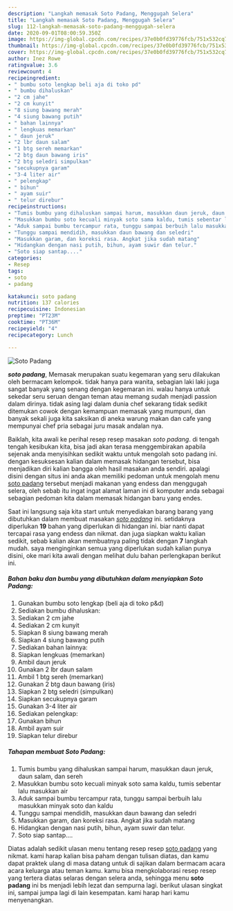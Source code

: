 ```yaml
---
description: "Langkah memasak Soto Padang, Menggugah Selera"
title: "Langkah memasak Soto Padang, Menggugah Selera"
slug: 112-langkah-memasak-soto-padang-menggugah-selera
date: 2020-09-01T08:00:59.350Z
image: https://img-global.cpcdn.com/recipes/37e0b0fd39776fcb/751x532cq70/soto-padang-foto-resep-utama.jpg
thumbnail: https://img-global.cpcdn.com/recipes/37e0b0fd39776fcb/751x532cq70/soto-padang-foto-resep-utama.jpg
cover: https://img-global.cpcdn.com/recipes/37e0b0fd39776fcb/751x532cq70/soto-padang-foto-resep-utama.jpg
author: Inez Rowe
ratingvalue: 3.6
reviewcount: 4
recipeingredient:
- " bumbu soto lengkap beli aja di toko pd"
- " bumbu dihaluskan"
- "2 cm jahe"
- "2 cm kunyit"
- "8 siung bawang merah"
- "4 siung bawang putih"
- " bahan lainnya"
- " lengkuas memarkan"
- " daun jeruk"
- "2 lbr daun salam"
- "1 btg sereh memarkan"
- "2 btg daun bawang iris"
- "2 btg seledri simpulkan"
- "secukupnya garam"
- "3-4 liter air"
- " pelengkap"
- " bihun"
- " ayam suir"
- " telur direbur"
recipeinstructions:
- "Tumis bumbu yang dihaluskan sampai harum, masukkan daun jeruk, daun salam, dan sereh"
- "Masukkan bumbu soto kecuali minyak soto sama kaldu, tumis sebentar lalu masukkan air"
- "Aduk sampai bumbu tercampur rata, tunggu sampai berbuih lalu masukkan minyak soto dan kaldu"
- "Tunggu sampai mendidih, masukkan daun bawang dan seledri"
- "Masukkan garam, dan koreksi rasa. Angkat jika sudah matang"
- "Hidangkan dengan nasi putih, bihun, ayam suwir dan telur."
- "Soto siap santap...."
categories:
- Resep
tags:
- soto
- padang

katakunci: soto padang 
nutrition: 137 calories
recipecuisine: Indonesian
preptime: "PT23M"
cooktime: "PT36M"
recipeyield: "4"
recipecategory: Lunch

---
```



![Soto Padang](https://img-global.cpcdn.com/recipes/37e0b0fd39776fcb/751x532cq70/soto-padang-foto-resep-utama.jpg)

<b><i>soto padang</i></b>, Memasak merupakan suatu kegemaran yang seru dilakukan oleh bermacam kelompok. tidak hanya para wanita, sebagian laki laki juga sangat banyak yang senang dengan kegemaran ini. walau hanya untuk sekedar seru seruan dengan teman atau memang sudah menjadi passion dalam dirinya. tidak asing lagi dalam dunia chef sekarang tidak sedikit ditemukan cowok dengan kemampuan memasak yang mumpuni, dan banyak sekali juga kita saksikan di aneka warung makan dan cafe yang mempunyai chef pria sebagai juru masak andalan nya.



Baiklah, kita awali ke perihal resep resep masakan <i>soto padang</i>. di tengah tengah kesibukan kita, bisa jadi akan terasa menggembirakan apabila sejenak anda menyisihkan sedikit waktu untuk mengolah soto padang ini. dengan kesuksesan kalian dalam memasak hidangan tersebut, bisa menjadikan diri kalian bangga oleh hasil masakan anda sendiri. apalagi disini dengan situs ini anda akan memiliki pedoman untuk mengolah menu <u>soto padang</u> tersebut menjadi makanan yang endess dan menggugah selera, oleh sebab itu ingat ingat alamat laman ini di komputer anda sebagai sebagian pedoman kita dalam memasak hidangan baru yang endes.


Saat ini langsung saja kita start untuk menyediakan barang barang yang dibutuhkan dalam membuat masakan <u><i>soto padang</i></u> ini. setidaknya diperlukan <b>19</b> bahan yang diperlukan di hidangan ini. biar nanti dapat tercapai rasa yang endess dan nikmat. dan juga siapkan waktu kalian sedikit, sebab kalian akan membuatnya paling tidak dengan <b>7</b> langkah mudah. saya menginginkan semua yang diperlukan sudah kalian punya disini, oke mari kita awali dengan melihat dulu bahan perlengkapan berikut ini.

<!--inarticleads1-->

##### Bahan baku dan bumbu yang dibutuhkan dalam menyiapkan Soto Padang:

1. Gunakan  bumbu soto lengkap (beli aja di toko p&amp;d)
1. Sediakan  bumbu dihaluskan:
1. Sediakan 2 cm jahe
1. Sediakan 2 cm kunyit
1. Siapkan 8 siung bawang merah
1. Siapkan 4 siung bawang putih
1. Sediakan  bahan lainnya:
1. Siapkan  lengkuas (memarkan)
1. Ambil  daun jeruk
1. Gunakan 2 lbr daun salam
1. Ambil 1 btg sereh (memarkan)
1. Gunakan 2 btg daun bawang (iris)
1. Siapkan 2 btg seledri (simpulkan)
1. Siapkan secukupnya garam
1. Gunakan 3-4 liter air
1. Sediakan  pelengkap:
1. Gunakan  bihun
1. Ambil  ayam suir
1. Siapkan  telur direbur




<!--inarticleads2-->

##### Tahapan membuat Soto Padang:

1. Tumis bumbu yang dihaluskan sampai harum, masukkan daun jeruk, daun salam, dan sereh
1. Masukkan bumbu soto kecuali minyak soto sama kaldu, tumis sebentar lalu masukkan air
1. Aduk sampai bumbu tercampur rata, tunggu sampai berbuih lalu masukkan minyak soto dan kaldu
1. Tunggu sampai mendidih, masukkan daun bawang dan seledri
1. Masukkan garam, dan koreksi rasa. Angkat jika sudah matang
1. Hidangkan dengan nasi putih, bihun, ayam suwir dan telur.
1. Soto siap santap....




Diatas adalah sedikit ulasan menu tentang resep resep <u>soto padang</u> yang nikmat. kami harap kalian bisa paham dengan tulisan diatas, dan kamu dapat praktek ulang di masa datang untuk di sajikan dalam bermacam acara acara keluarga atau teman kamu. kamu bisa mengkolaborasi resep resep yang tertera diatas selaras dengan selera anda, sehingga menu <b>soto padang</b> ini bs menjadi lebih lezat dan sempurna lagi. berikut ulasan singkat ini, sampai jumpa lagi di lain kesempatan. kami harap hari kamu menyenangkan.
